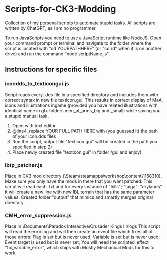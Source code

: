 # Scripts-for-CK3-Modding
Collection of my personal scripts to automate stupid tasks. All scripts are written by ChatGPT, as I am no programmer.

To run JavaScripts you need to use a JavaScript runtime like NodeJS. Open your command prompt or terminal and navigate to the folder where the script is located with "cd YOURPATHHERE" (or "cd /d" when it is on another drive) and run the command "node scriptName.js".

## Instructions for specific files  
### icondds_to_texticongui.js  
Script reads every .dds file in a specified directory and includes them with correct syntax in new file texticon.gui. This results in correct display of MaA icons and illustrations ingame (provided you have related illustrations with identical name in gfx folders men_at_arms_big and _small) while saving you a stupid manual task.
1.  Open with text editor
2.  @line4, replace YOUR FULL PATH HERE with (you guessed it) the path of your icon.dds files
3.  Run the script, output file "texticon.gui" will be created in the path you specified in step 2)
4.  Place newly created file "texticon.gui" in folder /gui and enjoy!

### ibtp_patcher.js
Place in CK3 mod directory (\Steam\steamapps\workshop\content\1158310). Make sure you only have the mods in there that you want patched.
This script will read each .txt and for every instance of "hills"; "taiga"; "drylands" it will create a new line with new IBL terrain that has the same parameter values. Created folder "output" that mimics and smartly merges original directory.

### CMH_error_suppression.js 
Place in \Documents\Paradox Interactive\Crusader Kings III\logs
This script will read the error.log and will then create an event file which fixes all of those errors:
Flag is set but is never used; Variable is set but is never used; Event target is used but is never set;
You will need the scripted_effect "fix_variable_error", which ships with Mostly Mechanical Mods for this to work.

